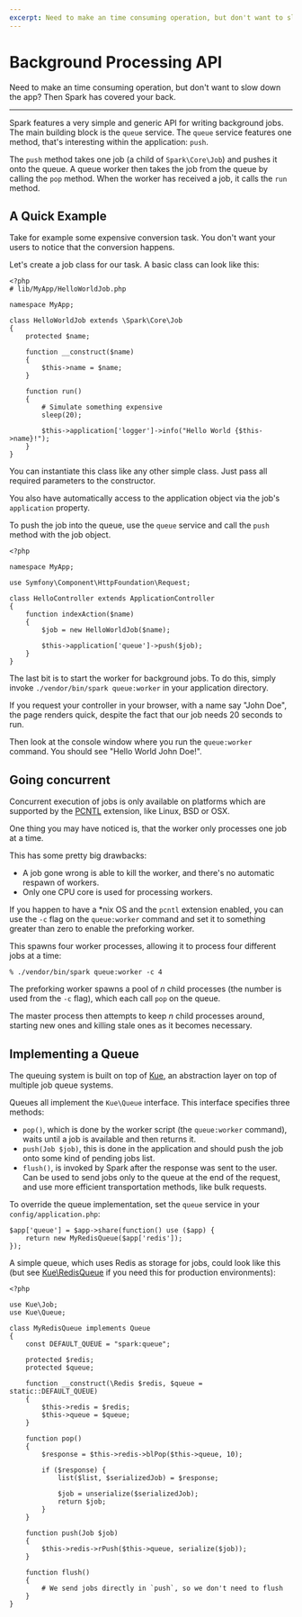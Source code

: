 ```yaml
---
excerpt: Need to make an time consuming operation, but don't want to slow down the app?  Then Spark has covered your back.
---
```


# Background Processing API

Need to make an time consuming operation, but don't want to slow down
the app? Then Spark has covered your back.

- - -

Spark features a very simple and generic API for writing background
jobs. The main building block is the `queue` service. The `queue`
service features one method, that's interesting within the application: `push`.

The `push` method takes one job (a child of `Spark\Core\Job`) and pushes
it onto the queue. A queue worker then takes the job from the queue by
calling the `pop` method. When the worker has received a job, it calls
the `run` method.

## A Quick Example

Take for example some expensive conversion task. You don't want your
users to notice that the conversion happens.

Let's create a job class for our task. A basic class can look like this:

    <?php
    # lib/MyApp/HelloWorldJob.php

    namespace MyApp;

    class HelloWorldJob extends \Spark\Core\Job
    {
        protected $name;

        function __construct($name)
        {
            $this->name = $name;
        }

        function run()
        {
            # Simulate something expensive
            sleep(20);

            $this->application['logger']->info("Hello World {$this->name}!");
        }
    }

You can instantiate this class like any other simple class. Just pass all required
parameters to the constructor.

You also have automatically access to the application object via the
job's `application` property.

To push the job into the queue, use the `queue` service and call the
`push` method with the job object.

    <?php

    namespace MyApp;

    use Symfony\Component\HttpFoundation\Request;

    class HelloController extends ApplicationController
    {
        function indexAction($name)
        {
            $job = new HelloWorldJob($name);

            $this->application['queue']->push($job);
        }
    }

The last bit is to start the worker for background jobs. To do this,
simply invoke `./vendor/bin/spark queue:worker` in your application
directory.

If you request your controller in your browser, with a name say "John Doe", the page renders quick, despite the fact that our job needs 20 seconds to run.

Then look at the console window where you run the `queue:worker`
command. You should see "Hello World John Doe!".

## Going concurrent

<div class="info-box">
Concurrent execution of jobs is only available on platforms which are supported
by the <a href="http://php.net/pcntl">PCNTL</a> extension, like Linux, BSD or OSX.
</div>

One thing you may have noticed is, that the worker only processes one
job at a time. 

This has some pretty big drawbacks:

* A job gone wrong is able to kill the worker, and there's no automatic
  respawn of workers.
* Only one CPU core is used for processing workers.

If you happen to have a \*nix OS and the `pcntl` extension enabled, you
can use the `-c` flag on the `queue:worker` command and set it to
something greater than zero to enable the preforking worker.

This spawns four worker processes, allowing it to process four different
jobs at a time:

    % ./vendor/bin/spark queue:worker -c 4

The preforking worker spawns a pool of _n_ child processes (the number is
used from the `-c` flag), which each call `pop` on the queue.

The master process then attempts to keep _n_ child processes around,
starting new ones and killing stale ones as it becomes necessary.

## Implementing a Queue

The queuing system is built on top of [Kue][], an abstraction layer on
top of multiple job queue systems.

[Kue]: https://github.com/CHH/kue

Queues all implement the `Kue\Queue` interface. This interface
specifies three methods:

* `pop()`, which is done by the worker script (the `queue:worker`
  command), waits until a job is available and then returns it.
* `push(Job $job)`, this is done in the application and should push the
  job onto some kind of pending jobs list.
* `flush()`, is invoked by Spark after the response was sent to the user. Can be used to send
  jobs only to the queue at the end of the request, and use more
  efficient transportation methods, like bulk requests.

To override the queue implementation, set the `queue` service in your
`config/application.php`:

    $app['queue'] = $app->share(function() use ($app) {
        return new MyRedisQueue($app['redis']);
    });

A simple queue, which uses Redis as storage for jobs, could look like
this (but see [Kue\\RedisQueue][redis_queue] if you need this for
production environments):

[redis_queue]: https://github.com/CHH/kue/tree/master/lib/Kue/RedisQueue.php

    <?php

    use Kue\Job;
    use Kue\Queue;

    class MyRedisQueue implements Queue
    {
        const DEFAULT_QUEUE = "spark:queue";

        protected $redis;
        protected $queue;

        function __construct(\Redis $redis, $queue = static::DEFAULT_QUEUE)
        {
            $this->redis = $redis;
            $this->queue = $queue;
        }

        function pop()
        {
            $response = $this->redis->blPop($this->queue, 10);

            if ($response) {
                list($list, $serializedJob) = $response;

                $job = unserialize($serializedJob);
                return $job;
            }
        }

        function push(Job $job)
        {
            $this->redis->rPush($this->queue, serialize($job));
        }

        function flush()
        {
            # We send jobs directly in `push`, so we don't need to flush
        }
    }

